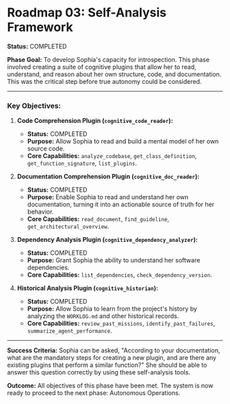 # Roadmap 03: Self-Analysis Framework

**Status:** COMPLETED

**Phase Goal:** To develop Sophia's capacity for introspection. This phase involved creating a suite of cognitive plugins that allow her to read, understand, and reason about her own structure, code, and documentation. This was the critical step before true autonomy could be considered.

---

### Key Objectives:

1.  **Code Comprehension Plugin (`cognitive_code_reader`):**
    *   **Status:** COMPLETED
    *   **Purpose:** Allow Sophia to read and build a mental model of her own source code.
    *   **Core Capabilities:** `analyze_codebase`, `get_class_definition`, `get_function_signature`, `list_plugins`.

2.  **Documentation Comprehension Plugin (`cognitive_doc_reader`):**
    *   **Status:** COMPLETED
    *   **Purpose:** Enable Sophia to read and understand her own documentation, turning it into an actionable source of truth for her behavior.
    *   **Core Capabilities:** `read_document`, `find_guideline`, `get_architectural_overview`.

3.  **Dependency Analysis Plugin (`cognitive_dependency_analyzer`):**
    *   **Status:** COMPLETED
    *   **Purpose:** Grant Sophia the ability to understand her software dependencies.
    *   **Core Capabilities:** `list_dependencies`, `check_dependency_version`.

4.  **Historical Analysis Plugin (`cognitive_historian`):**
    *   **Status:** COMPLETED
    *   **Purpose:** Allow Sophia to learn from the project's history by analyzing the `WORKLOG.md` and other historical records.
    *   **Core Capabilities:** `review_past_missions`, `identify_past_failures`, `summarize_agent_performance`.

---

**Success Criteria:** Sophia can be asked, "According to your documentation, what are the mandatory steps for creating a new plugin, and are there any existing plugins that perform a similar function?" She should be able to answer this question correctly by using these self-analysis tools.

**Outcome:** All objectives of this phase have been met. The system is now ready to proceed to the next phase: Autonomous Operations.
